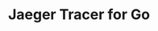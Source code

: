 ---
title: Jaeger Tracer for Go
registryType: tracer
tags:
  - go
  - jaeger
  - tracer
repo: https://github.com/jaegertracing/jaeger-client-go
license: "Apache License 2.0"
description: "Jaeger client/tracer library for Go"
authors: The Jaeger Authors
---